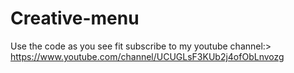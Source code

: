 # Creative-menu
Use the code as you see fit 
subscribe to my youtube channel:> 
https://www.youtube.com/channel/UCUGLsF3KUb2j4ofObLnvozg
